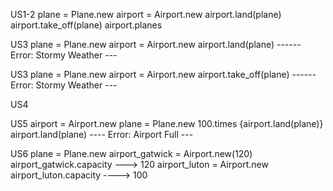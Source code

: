 
US1-2
plane = Plane.new
airport = Airport.new
airport.land(plane)
airport.take_off(plane)
airport.planes

US3
plane = Plane.new
airport = Airport.new
airport.land(plane)
------ Error: Stormy Weather ---

US3
plane = Plane.new
airport = Airport.new
airport.take_off(plane)
------ Error: Stormy Weather ---

US4

US5
airport = Airport.new
plane = Plane.new
100.times {airport.land(plane)}
airport.land(plane)
---- Error: Airport Full ---

US6
plane = Plane.new
airport_gatwick = Airport.new(120)
airport_gatwick.capacity ---> 120
airport_luton = Airport.new
airport_luton.capacity ----> 100
